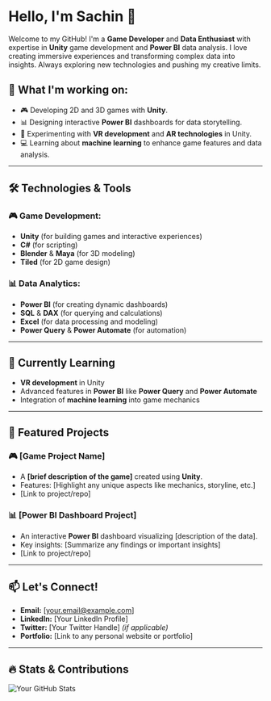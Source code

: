 # Hello, I'm Sachin 👋

Welcome to my GitHub! I'm a **Game Developer** and **Data Enthusiast** with expertise in **Unity** game development and **Power BI** data analysis. I love creating immersive experiences and transforming complex data into insights. Always exploring new technologies and pushing my creative limits.

## 🚀 What I'm working on:
- 🎮 Developing 2D and 3D games with **Unity**.
- 📊 Designing interactive **Power BI** dashboards for data storytelling.
- 🚀 Experimenting with **VR development** and **AR technologies** in Unity.
- 💻 Learning about **machine learning** to enhance game features and data analysis.

---

## 🛠️ Technologies & Tools

### 🎮 **Game Development**:
- **Unity** (for building games and interactive experiences)
- **C#** (for scripting)
- **Blender** & **Maya** (for 3D modeling)
- **Tiled** (for 2D game design)

### 📊 **Data Analytics**:
- **Power BI** (for creating dynamic dashboards)
- **SQL** & **DAX** (for querying and calculations)
- **Excel** (for data processing and modeling)
- **Power Query** & **Power Automate** (for automation)

---

## 🌱 Currently Learning
- **VR development** in Unity
- Advanced features in **Power BI** like **Power Query** and **Power Automate**
- Integration of **machine learning** into game mechanics

---

## 🧩 Featured Projects

### 🎮 [Game Project Name]
- A **[brief description of the game]** created using **Unity**.  
- Features: [Highlight any unique aspects like mechanics, storyline, etc.]
- [Link to project/repo]

### 📊 [Power BI Dashboard Project]
- An interactive **Power BI** dashboard visualizing [description of the data].
- Key insights: [Summarize any findings or important insights]
- [Link to project/repo]

---

## 📫 Let's Connect!
- **Email:** [your.email@example.com]
- **LinkedIn:** [Your LinkedIn Profile]
- **Twitter:** [Your Twitter Handle] *(if applicable)*
- **Portfolio:** [Link to any personal website or portfolio]

---

## 🔥 Stats & Contributions
![Your GitHub Stats](https://github-readme-stats.vercel.app/api?username=[YourGitHubUsername]&show_icons=true&hide_title=true&count_private=true&hide=prs&theme=radical)


